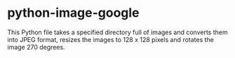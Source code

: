 # python-image-google
 
This Python file takes a specified directory full of images and converts them into JPEG format, resizes the images to 128 x 128 pixels and rotates the image 270 degrees.
